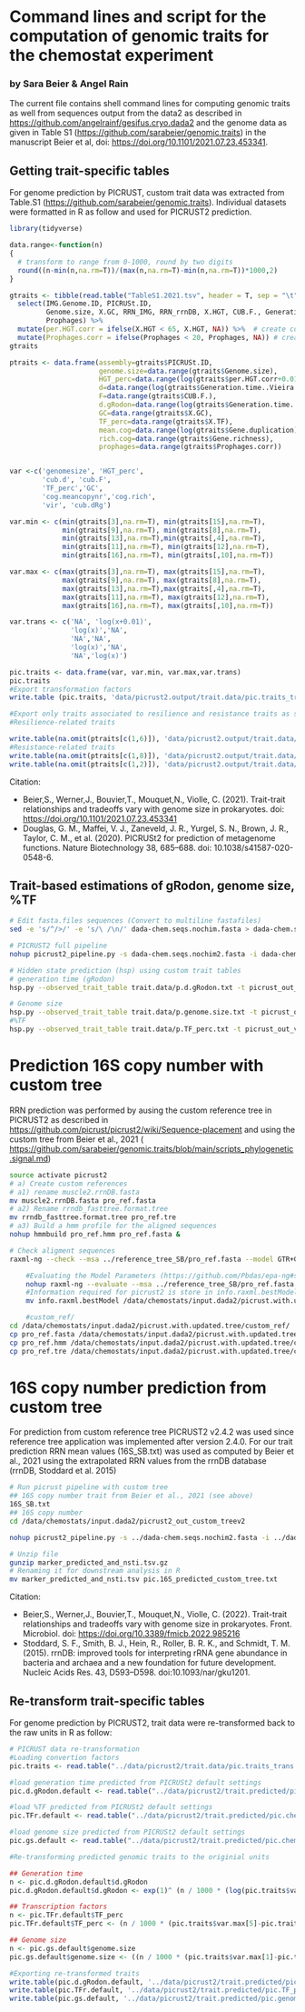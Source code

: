 # Command lines and script for the computation of genomic traits for the chemostat experiment

### by Sara Beier & Angel Rain

The current file contains shell command lines for computing genomic traits as well from sequences output from the data2 as described in https://github.com/angelrainf/gesifus.cryo.dada2 and the genome data as given in Table S1 (https://github.com/sarabeier/genomic.traits) in the manuscript Beier et al, doi: https://doi.org/10.1101/2021.07.23.453341.


## Getting trait-specific tables 
For genome prediction by PICRUST, custom trait data was extracted from Table.S1 (https://github.com/sarabeier/genomic.traits). Individual datasets were formatted in R as follow and used for PICRUST2 prediction.

```R
library(tidyverse)

data.range<-function(n)
{
  # transform to range from 0-1000, round by two digits
  round((n-min(n,na.rm=T))/(max(n,na.rm=T)-min(n,na.rm=T))*1000,2)
}

gtraits <- tibble(read.table("TableS1.2021.tsv", header = T, sep = "\t", fill = T)) %>%
  select(IMG.Genome.ID, PICRUSt.ID,
         Genome.size, X.GC, RRN_IMG, RRN_rrnDB, X.HGT, CUB.F., Generation.time..Vieira.Silva., Generation.time..gRodon., Gene.duplication, Gene.richness, X.TF,
         Prophages) %>% 
  mutate(per.HGT.corr = ifelse(X.HGT < 65, X.HGT, NA)) %>%  # create column with %HGT values larger 65% 
  mutate(Prophages.corr = ifelse(Prophages < 20, Prophages, NA)) # create column with Prophages >2 
gtraits

ptraits <- data.frame(assembly=gtraits$PICRUSt.ID,
                      genome.size=data.range(gtraits$Genome.size),
                      HGT_perc=data.range(log(gtraits$per.HGT.corr+0.01)),
                      d=data.range(log(gtraits$Generation.time..Vieira.Silva.)),
                      F=data.range(gtraits$CUB.F.),
                      d.gRodon=data.range(log(gtraits$Generation.time..gRodon.)),
                      GC=data.range(gtraits$X.GC),
                      TF_perc=data.range(gtraits$X.TF),
                      mean.cog=data.range(log(gtraits$Gene.duplication)),
                      rich.cog=data.range(gtraits$Gene.richness),
                      prophages=data.range(gtraits$Prophages.corr))


var <-c('genomesize', 'HGT_perc', 
        'cub.d', 'cub.F',
        'TF_perc','GC',
        'cog.meancopynr','cog.rich',
        'vir', 'cub.dRg')

var.min <- c(min(gtraits[3],na.rm=T), min(gtraits[15],na.rm=T),
             min(gtraits[9],na.rm=T), min(gtraits[8],na.rm=T),
             min(gtraits[13],na.rm=T),min(gtraits[,4],na.rm=T),
             min(gtraits[11],na.rm=T), min(gtraits[12],na.rm=T),
             min(gtraits[16],na.rm=T), min(gtraits[,10],na.rm=T))

var.max <- c(max(gtraits[3],na.rm=T), max(gtraits[15],na.rm=T), 
             max(gtraits[9],na.rm=T), max(gtraits[8],na.rm=T),
             max(gtraits[13],na.rm=T),max(gtraits[,4],na.rm=T),
             max(gtraits[11],na.rm=T), max(gtraits[12],na.rm=T), 
             max(gtraits[16],na.rm=T), max(gtraits[,10],na.rm=T))

var.trans <- c('NA', 'log(x+0.01)', 
               'log(x)','NA',
               'NA','NA',
               'log(x)','NA',
               'NA','log(x)')

pic.traits <- data.frame(var, var.min, var.max,var.trans)
pic.traits
#Export transformation factors
write.table (pic.traits, 'data/picrust2.output/trait.data/pic.traits_trans.tab', sep='\t', row.names=FALSE)

#Export only traits associated to resilience and resistance traits as single files for picrust
#Resilience-related traits

write.table(na.omit(ptraits[c(1,6)]), 'data/picrust2.output/trait.data/p.d.gRodon.txt', row.names=FALSE, sep ='\t',quote=FALSE)
#Resistance-related traits
write.table(na.omit(ptraits[c(1,8)]), 'data/picrust2.output/trait.data/p.TF_perc.txt', row.names=FALSE, sep ='\t',quote=FALSE)
write.table(na.omit(ptraits[c(1,2)]), 'data/picrust2.output/trait.data/p.genome.size.txt', row.names=FALSE, sep ='\t',quote=FALSE)

```
Citation:  
* Beier,S., Werner,J., Bouvier,T., Mouquet,N., Violle, C. (2021). Trait-trait relationships and tradeoffs vary with genome size in prokaryotes. doi: https://doi.org/10.1101/2021.07.23.453341
* Douglas, G. M., Maffei, V. J., Zaneveld, J. R., Yurgel, S. N., Brown, J. R., Taylor, C. M., et al. (2020). PICRUSt2 for prediction of metagenome functions. Nature Biotechnology 38, 685–688. doi: 10.1038/s41587-020-0548-6.


## Trait-based estimations of gRodon, genome size, %TF

```bash
# Edit fasta.files sequences (Convert to multiline fastafiles)
sed -e 's/^/>/' -e 's/\ /\n/' dada-chem.seqs.nochim.fasta > dada-chem.seqs.nochim2.fasta

# PICRUST2 full pipeline
nohup picrust2_pipeline.py -s dada-chem.seqs.nochim2.fasta -i dada-chem.rcounts.ASV.2.tab --no_pathways --min_samples 0 -o picrust2_out_full -p 15 &

# Hidden state prediction (hsp) using custom trait tables
# generation time (gRodon)
hsp.py --observed_trait_table trait.data/p.d.gRodon.txt -t picrust_out_v1/out.tre -o picrust.traits/pic.dgR_predicted -n -p 10 #new

# Genome size
hsp.py --observed_trait_table trait.data/p.genome.size.txt -t picrust_out_v1/out.tre -o picrust.traits/pic.genomesize_predicted -n -p 10 #new
#%TF
hsp.py --observed_trait_table trait.data/p.TF_perc.txt -t picrust_out_v1/out.tre -o picrust.traits/pic.TF_perc_predicted -n -p 10 #new
```

# Prediction 16S copy number with custom tree

RRN prediction was performed by ausing the custom reference tree in PICRUST2 as described in https://github.com/picrust/picrust2/wiki/Sequence-placement and using the custom tree from Beier et al., 2021 ( https://github.com/sarabeier/genomic.traits/blob/main/scripts_phylogenetic.signal.md)

```bash
source activate picrust2
# a) Create custom references
# a1) rename muscle2.rrnDB.fasta
mv muscle2.rrnDB.fasta pro_ref.fasta
# a2) Rename rrndb_fasttree.format.tree
mv rrndb_fasttree.format.tree pro_ref.tre
# a3) Build a hmm profile for the aligned sequences
nohup hmmbuild pro_ref.hmm pro_ref.fasta &

# Check aligment sequences
raxml-ng --check --msa ../reference_tree_SB/pro_ref.fasta --model GTR+G --prefix T1

    #Evaluating the Model Parameters (https://github.com/Pbdas/epa-ng#setting-the-model-parameters)
    nohup raxml-ng --evaluate --msa ../reference_tree_SB/pro_ref.fasta --tree ../reference_tree_SB/pro_ref.tre --prefix info --model GTR+G+F --threads 10 &
    #Information required for picrust2 is store in info.raxml.bestModel> to be renamed > xxx.model
    mv info.raxml.bestModel /data/chemostats/input.dada2/picrust.with.updated.tree/custom_ref/custom_ref.model

    #custom_ref/
cd /data/chemostats/input.dada2/picrust.with.updated.tree/custom_ref/
cp pro_ref.fasta /data/chemostats/input.dada2/picrust.with.updated.tree/custom_ref/custom_ref.fasta
cp pro_ref.hmm /data/chemostats/input.dada2/picrust.with.updated.tree/custom_ref/custom_ref.hmm
cp pro_ref.tre /data/chemostats/input.dada2/picrust.with.updated.tree/custom_ref/custom_ref.tre
```

# 16S copy number prediction from custom tree
For prediction from custom reference tree PICRUST2 v2.4.2 was used since reference tree application was implemented after version 2.4.0. For our trait prediction RRN mean values (16S_SB.txt) was used as computed by Beier et al., 2021 using the extrapolated RRN values from the rrnDB database (rrnDB, Stoddard et al. 2015)

```bash
# Run picrust pipeline with custom tree
## 16S copy number trait from Beier et al., 2021 (see above)
16S_SB.txt
## 16S copy number
cd /data/chemostats/input.dada2/picrust2_out_custom_treev2

nohup picrust2_pipeline.py -s ../dada-chem.seqs.nochim2.fasta -i ../dada-chem.rcounts.ASV.2.tab --min_samples 0 -o picrust2_out_custom_treev2 -p 10 --ref_dir ../picrust.with.updated.tree/custom_ref/ --marker_gene_table ../picrust.with.updated.tree/trait_tables/16S_SB.txt --no_pathways --skip_minpath --edge_exponent 0 &

# Unzip file
gunzip marker_predicted_and_nsti.tsv.gz
# Renaming it for downstream analysis in R
mv marker_predicted_and_nsti.tsv pic.16S_predicted_custom_tree.txt 
```
Citation:  
* Beier,S., Werner,J., Bouvier,T., Mouquet,N., Violle, C. (2022). Trait-trait relationships and tradeoffs vary with genome size in prokaryotes. Front. Microbiol. doi: https://doi.org/10.3389/fmicb.2022.985216
* Stoddard, S. F., Smith, B. J., Hein, R., Roller, B. R. K., and Schmidt, T. M. (2015). rrnDB: improved tools for interpreting rRNA gene abundance in bacteria and archaea and a new foundation for future development. Nucleic Acids Res. 43, D593–D598. doi:10.1093/nar/gku1201.


## Re-transform trait-specific tables 
For genome prediction by PICRUST2, trait data were re-transformed  back to the raw units in R as follow:

```R
# PICRUST data re-transformation
#Loading convertion factors
pic.traits <- read.table("../data/picrust2/trait.data/pic.traits_trans.tab", header=T, sep ='\t')

#load generation time predicted from PICRUSt2 default settings
pic.d.gRodon.default <- read.table("../data/picrust2/trait.predicted/pic.chemo10.dgR_predicted.txt", header=T)  

#load %TF predicted from PICRUSt2 default settings
pic.TFr.default <- read.table("../data/picrust2/trait.predicted/pic.chemo10.TF_perc_predicted.txt", header=T)

#load genome size predicted from PICRUSt2 default settings
pic.gs.default <- read.table("../data/picrust2/trait.predicted/pic.chemo10.genomesize_predicted.txt", header=T)

#Re-transforming predicted genomic traits to the originial units

## Generation time
n <- pic.d.gRodon.default$d.gRodon
pic.d.gRodon.default$d.gRodon <- exp(1)^ (n / 1000 * (log(pic.traits$var.max[10])-log(pic.traits$var.min[10])) + log(pic.traits$var.min[10])) #log(x) transformation

## Transcription factors
n <- pic.TFr.default$TF_perc
pic.TFr.default$TF_perc <- (n / 1000 * (pic.traits$var.max[5]-pic.traits$var.min[5])) + pic.traits$var.min[5] 

## Genome size
n <- pic.gs.default$genome.size
pic.gs.default$genome.size <- ((n / 1000 * (pic.traits$var.max[1]-pic.traits$var.min[1])) + pic.traits$var.min[1])/1000000 #divide by MiO to get results in Mbp

#Exporting re-transformed traits
write.table(pic.d.gRodon.default, '../data/picrust2/trait.predicted/pic.d.gRodon.retransformed.txt', row.names=FALSE, sep ='\t',quote=FALSE)
write.table(pic.TFr.default, '../data/picrust2/trait.predicted/pic.TF_perc.retransformed.txt', row.names=FALSE, sep ='\t',quote=FALSE)
write.table(pic.gs.default, '../data/picrust2/trait.predicted/pic.genome.size.retransformed.txt', row.names=FALSE, sep ='\t',quote=FALSE)
```

